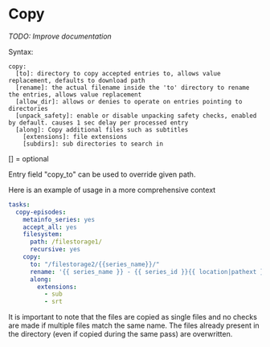 # Copy
*TODO: Improve documentation*

Syntax:

```text
copy:
  [to]: directory to copy accepted entries to, allows value replacement, defaults to download path
  [rename]: the actual filename inside the 'to' directory to rename the entries, allows value replacement
  [allow_dir]: allows or denies to operate on entries pointing to directories
  [unpack_safety]: enable or disable unpacking safety checks, enabled by default. causes 1 sec delay per processed entry
  [along]: Copy additional files such as subtitles
    [extensions]: file extensions
    [subdirs]: sub directories to search in
```

[] = optional

Entry field "copy_to" can be used to override given path.

Here is an example of usage in a more comprehensive context

```yaml
tasks:
  copy-episodes:
    metainfo_series: yes 
    accept_all: yes 
    filesystem:
      path: /filestorage1/
      recursive: yes 
    copy:
      to: "/filestorage2/{{series_name}}/"
      rename: '{{ series_name }} - {{ series_id }}{{ location|pathext }}'
      along:
        extensions:
          - sub
          - srt
```

It is important to note that the files are copied as single files and no checks are made if multiple files match the same name. The files already present in the directory (even if copied during the same pass) are overwritten.